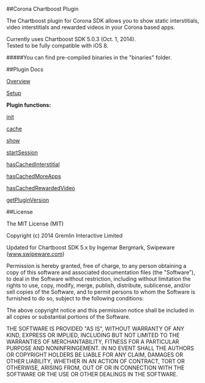 ##Corona Chartboost Plugin

The Chartboost plugin for Corona SDK allows you to show static interstitials, video interstitials and rewarded videos in your Corona based apps.  

Currently uses Chartboost SDK 5.0.3 (Oct. 1, 2014).  
Tested to be fully compatible with iOS 8.
  
#####You can find pre-compiled binaries in the "binaries" folder.  



##Plugin Docs

[Overview](https://github.com/swipeware/CoronaChartboostPlugin/tree/modernized/docs/overview.markdown)

[Setup](https://github.com/swipeware/CoronaChartboostPlugin/tree/modernized/docs/setup.markdown)

**Plugin functions:**

[init](https://github.com/swipeware/CoronaChartboostPlugin/tree/modernized/docs/init.markdown)

[cache](https://github.com/swipeware/CoronaChartboostPlugin/tree/modernized/docs/cache.markdown)

[show](https://github.com/swipeware/CoronaChartboostPlugin/tree/modernized/docs/show.markdown)

[startSession](https://github.com/swipeware/CoronaChartboostPlugin/tree/modernized/docs/startSession.markdown)

[hasCachedInterstitial](https://github.com/swipeware/CoronaChartboostPlugin/tree/modernized/docs/hasCachedInterstitial.markdown)

[hasCachedMoreApps](https://github.com/swipeware/CoronaChartboostPlugin/tree/modernized/docs/hasCachedMoreApps.markdown)

[hasCachedRewardedVideo](https://github.com/swipeware/CoronaChartboostPlugin/tree/modernized/docs/hasCachedRewardedVideo.markdown)

[getPluginVersion](https://github.com/swipeware/CoronaChartboostPlugin/tree/modernized/docs/getPluginVersion.markdown)


##License

The MIT License (MIT)

Copyright (c) 2014 Gremlin Interactive Limited

Updated for Chartboost SDK 5.x by Ingemar Bergmark, Swipeware (www.swipeware.com)

Permission is hereby granted, free of charge, to any person obtaining a copy
of this software and associated documentation files (the "Software"), to deal
in the Software without restriction, including without limitation the rights
to use, copy, modify, merge, publish, distribute, sublicense, and/or sell
copies of the Software, and to permit persons to whom the Software is
furnished to do so, subject to the following conditions:

The above copyright notice and this permission notice shall be included in
all copies or substantial portions of the Software.

THE SOFTWARE IS PROVIDED "AS IS", WITHOUT WARRANTY OF ANY KIND, EXPRESS OR
IMPLIED, INCLUDING BUT NOT LIMITED TO THE WARRANTIES OF MERCHANTABILITY,
FITNESS FOR A PARTICULAR PURPOSE AND NONINFRINGEMENT. IN NO EVENT SHALL THE
AUTHORS OR COPYRIGHT HOLDERS BE LIABLE FOR ANY CLAIM, DAMAGES OR OTHER
LIABILITY, WHETHER IN AN ACTION OF CONTRACT, TORT OR OTHERWISE, ARISING FROM,
OUT OF OR IN CONNECTION WITH THE SOFTWARE OR THE USE OR OTHER DEALINGS IN
THE SOFTWARE.

